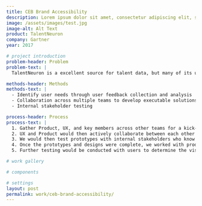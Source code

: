 ```yaml
---
title: CEB Brand Accessibility
description: Lorem ipsum dolor sit amet, consectetur adipiscing elit, sed do eiusmod tempor incididunt ut labore et dolore magna aliqua. Ut enim ad minim veniam, quis nostrud exercitation ullamco laboris nisi ut aliquip ex ea commodo consequat.
image: /assets/images/test.jpg
image-alt: Alt Text
product: TalentNeuron
company: Gartner
year: 2017

# project introduction
problem-header: Problem
problem-text: |
  TalentNeuron is a excellent source for talent data, but many of its users were not able to get the most out of its data, especially when it came to its visualizations. After consulting with our Customer Support team, we identified that TalentNeuron's visualizations were often difficult to understand and required additional instruction to properly use. Our goal was to make the data in our visualizations easier to interpret and more visually appealing.

methods-header: Methods
methods-text: |
  - Identify user needs through user feedback collection and analysis
  - Collaboration across multiple teams to develop executable solutions that allow our users to easily access and understand the data they need (Customer Support, Data Science, Product, Development, and UX/Design)
  - Internal stakeholder testing

process-header: Process
process-text: |
  1. Gather Product, UX, and key members across other teams for a kick-off meeting. During these meetings, we would identify our users and their needs, what we could solve given our constraints, and begin preliminary ideation.
  2. UX and Product would then actively collaborate between each other developing several ideas from wireframes into prototypes, while bringing in team members from Data Science and Development to discuss viability and additional ideas they might have.
  3. We would then test prototypes with internal stakeholders who know our users the most and identified areas of improvement.
  4. Once the prototypes and designs were complete, we worked with product to finalize the development story and continued to work with development throughout implementation.
  5. Further testing would be conducted with users to determine the visualizations effectiveness by seeing if users are able to understand and use the data. We also identify opportunities that can add to their experience through this process

# work gallery

# components

# settings
layout: post
permalink: work/ceb-brand-accessibility/
---
```

